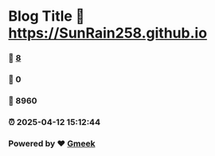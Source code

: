 # Blog Title :link: https://SunRain258.github.io 
### :page_facing_up: [8](https://SunRain258.github.io/tag.html) 
### :speech_balloon: 0 
### :hibiscus: 8960 
### :alarm_clock: 2025-04-12 15:12:44 
### Powered by :heart: [Gmeek](https://github.com/Meekdai/Gmeek)
